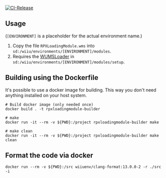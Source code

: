 [![CI-Release](https://github.com/wiiu-env/RPXLoadingModule/actions/workflows/ci.yml/badge.svg)](https://github.com/wiiu-env/RPXLoadingModule/actions/workflows/ci.yml)

## Usage
(`[ENVIRONMENT]` is a placeholder for the actual environment name.)

1. Copy the file `RPXLoadingModule.wms` into `sd:/wiiu/environments/[ENVIRONMENT]/modules`.  
2. Requires the [WUMSLoader](https://github.com/wiiu-env/WUMSLoader) in `sd:/wiiu/environments/[ENVIRONMENT]/modules/setup`.

## Building using the Dockerfile

It's possible to use a docker image for building. This way you don't need anything installed on your host system.

```
# Build docker image (only needed once)
docker build . -t rpxloadingmodule-builder

# make 
docker run -it --rm -v ${PWD}:/project rpxloadingmodule-builder make

# make clean
docker run -it --rm -v ${PWD}:/project rpxloadingmodule-builder make clean
```

## Format the code via docker

`docker run --rm -v ${PWD}:/src wiiuenv/clang-format:13.0.0-2 -r ./src -i`